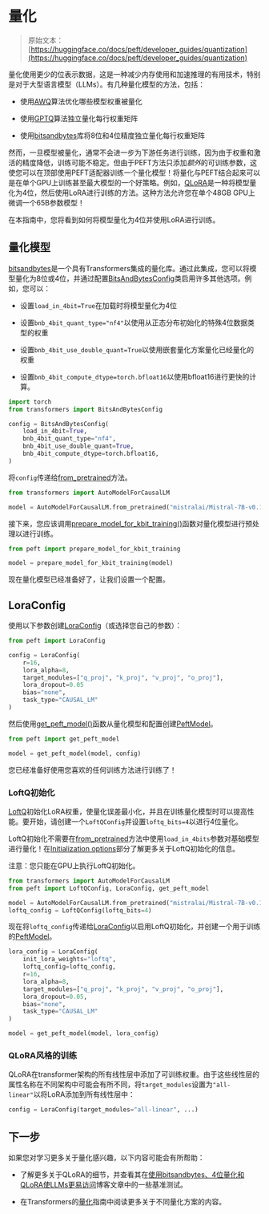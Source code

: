 # 量化

> 原始文本：[https://huggingface.co/docs/peft/developer_guides/quantization](https://huggingface.co/docs/peft/developer_guides/quantization)

量化使用更少的位表示数据，这是一种减少内存使用和加速推理的有用技术，特别是对于大型语言模型（LLMs）。有几种量化模型的方法，包括：

+   使用[AWQ](https://hf.co/papers/2306.00978)算法优化哪些模型权重被量化

+   使用[GPTQ](https://hf.co/papers/2210.17323)算法独立量化每行权重矩阵

+   使用[bitsandbytes](https://github.com/TimDettmers/bitsandbytes)库将8位和4位精度独立量化每行权重矩阵

然而，一旦模型被量化，通常不会进一步为下游任务进行训练，因为由于权重和激活的精度降低，训练可能不稳定。但由于PEFT方法只添加*额外*的可训练参数，这使您可以在顶部使用PEFT适配器训练一个量化模型！将量化与PEFT结合起来可以是在单个GPU上训练甚至最大模型的一个好策略。例如，[QLoRA](https://hf.co/papers/2305.14314)是一种将模型量化为4位，然后使用LoRA进行训练的方法。这种方法允许您在单个48GB GPU上微调一个65B参数模型！

在本指南中，您将看到如何将模型量化为4位并使用LoRA进行训练。

## 量化模型

[bitsandbytes](https://github.com/TimDettmers/bitsandbytes)是一个具有Transformers集成的量化库。通过此集成，您可以将模型量化为8位或4位，并通过配置[BitsAndBytesConfig](https://huggingface.co/docs/transformers/v4.37.2/en/main_classes/quantization#transformers.BitsAndBytesConfig)类启用许多其他选项。例如，您可以：

+   设置`load_in_4bit=True`在加载时将模型量化为4位

+   设置`bnb_4bit_quant_type="nf4"`以使用从正态分布初始化的特殊4位数据类型的权重

+   设置`bnb_4bit_use_double_quant=True`以使用嵌套量化方案量化已经量化的权重

+   设置`bnb_4bit_compute_dtype=torch.bfloat16`以使用bfloat16进行更快的计算。

```py
import torch
from transformers import BitsAndBytesConfig

config = BitsAndBytesConfig(
    load_in_4bit=True,
    bnb_4bit_quant_type="nf4",
    bnb_4bit_use_double_quant=True,
    bnb_4bit_compute_dtype=torch.bfloat16,
)
```

将`config`传递给[from_pretrained](https://huggingface.co/docs/transformers/v4.37.2/en/model_doc/auto#transformers.AutoModelForCausalLM.from_pretrained)方法。

```py
from transformers import AutoModelForCausalLM

model = AutoModelForCausalLM.from_pretrained("mistralai/Mistral-7B-v0.1", quantization_config=config)
```

接下来，您应该调用[prepare_model_for_kbit_training()](/docs/peft/v0.8.2/en/package_reference/peft_model#peft.prepare_model_for_kbit_training)函数对量化模型进行预处理以进行训练。

```py
from peft import prepare_model_for_kbit_training

model = prepare_model_for_kbit_training(model)
```

现在量化模型已经准备好了，让我们设置一个配置。

## LoraConfig

使用以下参数创建[LoraConfig](/docs/peft/v0.8.2/en/package_reference/lora#peft.LoraConfig)（或选择您自己的参数）：

```py
from peft import LoraConfig

config = LoraConfig(
    r=16,
    lora_alpha=8,
    target_modules=["q_proj", "k_proj", "v_proj", "o_proj"],
    lora_dropout=0.05
    bias="none",
    task_type="CAUSAL_LM"
)
```

然后使用[get_peft_model()](/docs/peft/v0.8.2/en/package_reference/peft_model#peft.get_peft_model)函数从量化模型和配置创建[PeftModel](/docs/peft/v0.8.2/en/package_reference/peft_model#peft.PeftModel)。

```py
from peft import get_peft_model

model = get_peft_model(model, config)
```

您已经准备好使用您喜欢的任何训练方法进行训练了！

### LoftQ初始化

[LoftQ](https://hf.co/papers/2310.08659)初始化LoRA权重，使量化误差最小化，并且在训练量化模型时可以提高性能。要开始，请创建一个`LoftQConfig`并设置`loftq_bits=4`以进行4位量化。

LoftQ初始化不需要在[from_pretrained](https://huggingface.co/docs/transformers/v4.37.2/en/model_doc/auto#transformers.AutoModelForCausalLM.from_pretrained)方法中使用`load_in_4bits`参数对基础模型进行量化！在[Initialization options](../developer_guides/lora#initialization)部分了解更多关于LoftQ初始化的信息。

注意：您只能在GPU上执行LoftQ初始化。

```py
from transformers import AutoModelForCausalLM
from peft import LoftQConfig, LoraConfig, get_peft_model

model = AutoModelForCausalLM.from_pretrained("mistralai/Mistral-7B-v0.1", device_map="auto")
loftq_config = LoftQConfig(loftq_bits=4)
```

现在将`loftq_config`传递给[LoraConfig](/docs/peft/v0.8.2/en/package_reference/lora#peft.LoraConfig)以启用LoftQ初始化，并创建一个用于训练的[PeftModel](/docs/peft/v0.8.2/en/package_reference/peft_model#peft.PeftModel)。

```py
lora_config = LoraConfig(
    init_lora_weights="loftq",
    loftq_config=loftq_config,
    r=16,
    lora_alpha=8,
    target_modules=["q_proj", "k_proj", "v_proj", "o_proj"],
    lora_dropout=0.05,
    bias="none",
    task_type="CAUSAL_LM"
)

model = get_peft_model(model, lora_config)
```

### QLoRA风格的训练

QLoRA在transformer架构的所有线性层中添加了可训练权重。由于这些线性层的属性名称在不同架构中可能会有所不同，将`target_modules`设置为`"all-linear"`以将LoRA添加到所有线性层中：

```py
config = LoraConfig(target_modules="all-linear", ...)
```

## 下一步

如果您对学习更多关于量化感兴趣，以下内容可能会有所帮助：

+   了解更多关于QLoRA的细节，并查看其在[使用bitsandbytes、4位量化和QLoRA使LLMs更易访问](https://huggingface.co/blog/4bit-transformers-bitsandbytes)博客文章中的一些基准测试。

+   在Transformers的[量化](https://hf.co/docs/transformers/main/quantization)指南中阅读更多关于不同量化方案的内容。
